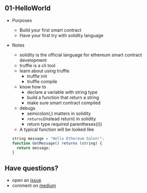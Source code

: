 ## 01-HelloWorld

- Purposes
  - Build your first smart contract
  - Have your first try with solidity language

- Notes
  - solidity is the official language for ethereum smart contract development
  - truffle is a cli tool
  - learn about using truffle 
    - truffle init
    - truffle compile
  - know how to 
    - declare a variable with string type
    - build a function that return a string
    - make sure smart contract compiled 
  - debugs
    - semicolon(;) matters in solidity
    - `returns`(instead return) in solidity
    - return type required parentheses(())
  - A typical function will be looked like
  ```javascript
  string message = "Hello Ethereum Salon!";
  function GetMessage() returns (string) {
    return message;
  }
  ```

## Have questions?
- open an [issue](https://github.com/amazingandyyy/the-good-ethereum-smart-contract-tutorial/issues)
- comment on [medium](https://medium.com/etherereum-salon/hello-ethereum-solan-contract-4643118a6119)